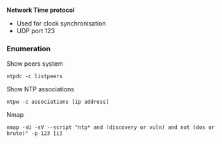 **Network Time protocol**
* Used for clock synchronisation 
* UDP port 123

### Enumeration 
Show peers system
```shell
ntpdc -c listpeers
```
Show NTP associations
```shell
ntpw -c associations [ip address]
```
Nmap
```shell
nmap -sU -sV --script "ntp* and (discovery or vuln) and not (dos or brute)" -p 123 [i]
```


